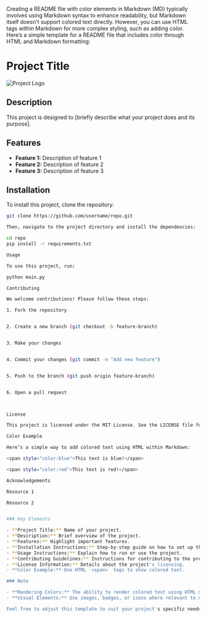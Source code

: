 Creating a README file with color elements in Markdown (MD) typically involves using Markdown syntax to enhance readability, but Markdown itself doesn't support colored text directly. However, you can use HTML tags within Markdown for more complex styling, such as adding color. Here’s a simple template for a README file that includes color through HTML and Markdown formatting:

# Project Title

![Project Logo](path/to/logo.png)

## Description

This project is designed to [briefly describe what your project does and its purpose].

## Features

- **Feature 1:** Description of feature 1
- **Feature 2:** Description of feature 2
- **Feature 3:** Description of feature 3

## Installation

To install this project, clone the repository:

```bash
git clone https://github.com/username/repo.git

Then, navigate to the project directory and install the dependencies:

cd repo
pip install -r requirements.txt

Usage

To use this project, run:

python main.py

Contributing

We welcome contributions! Please follow these steps:

1. Fork the repository


2. Create a new branch (git checkout -b feature-branch)


3. Make your changes


4. Commit your changes (git commit -m "Add new feature")


5. Push to the branch (git push origin feature-branch)


6. Open a pull request



License

This project is licensed under the MIT License. See the LICENSE file for more information.

Color Example

Here’s a simple way to add colored text using HTML within Markdown:

<span style="color:blue">This text is blue!</span>

<span style="color:red">This text is red!</span>

Acknowledgements

Resource 1

Resource 2


### Key Elements

- **Project Title:** Name of your project.
- **Description:** Brief overview of the project.
- **Features:** Highlight important features.
- **Installation Instructions:** Step-by-step guide on how to set up the project.
- **Usage Instructions:** Explain how to run or use the project.
- **Contributing Guidelines:** Instructions for contributing to the project.
- **License Information:** Details about the project's licensing.
- **Color Example:** Use HTML `<span>` tags to show colored text.

### Note

- **Rendering Colors:** The ability to render colored text using HTML may depend on the platform where the Markdown is displayed (e.g., GitHub, Bitbucket). Not all Markdown processors support HTML styling, so test to ensure compatibility.
- **Visual Elements:** Use images, badges, or icons where relevant to make the README visually appealing.

Feel free to adjust this template to suit your project's specific needs! If you have more details or specific sections you'd like to include, let me know!

